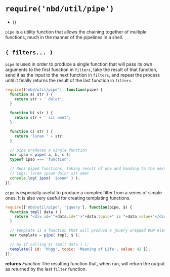 # `require('nbd/util/pipe')`
* [()](#-filters-)

`pipe` is a utility function that allows the chaining together of multiple functions, much in the manner of the pipelines in a shell.

## `( filters... )`

`pipe` is used in order to produce a single function that will pass its own arguments to the first function in `filters`, take the result of that function, send it as the input to the next function in `filters`, and repeat the process until it finally returns the result of the last function in `filters`.

```javascript
require(['nbd/util/pipe'], function(pipe) {
  function a( str ) {
    return str + ' dolor';
  }

  function b( str ) {
    return str + ' sit amet';
  }

  function c( str ) {
    return 'lorem ' + str;
  }

  // pipe produces a single function
  var ipso = pipe( a, b, c );
  typeof ipso === 'function';

  // Runs piped functions, taking result of one and handing to the next
  // Logs: lorem ipsum dolor sit amet
  console.log( ipso( 'ipsum' ) );
});
```

`pipe` is especially useful to produce a complex filter from a series of simple ones. It is also very useful for creating templating functions.

```javascript
require(['nbd/util/pipe', 'jquery'], function(pipe, $) {
  function tmpl( data ) {
    return "<div id='"+data.id+"'>"+data.topic+" is "+data.value+"</div>";
  }

  // template is a function that will produce a jQuery wrapped DOM element
  var template = pipe( tmpl, $ );

  // As if calling $( tmpl( data ) );
  template({ id: 'hhgg', topic: 'Meaning of Life', value: 42 });
});
```

**returns** *Function* The resulting function that, when run, will return the output as returned by the last `filter` function.
